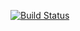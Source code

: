 [![Build Status](https://travis-ci.org/Kuplays/deposit-calc.svg?branch=master)](https://travis-ci.org/Kuplays/deposit-calc)
